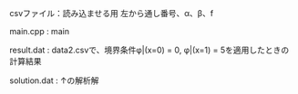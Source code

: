 csvファイル：読み込ませる用
左から通し番号、α、β、f

main.cpp : main

result.dat : data2.csvで、境界条件φ|(x=0) = 0, φ|(x=1) = 5を適用したときの計算結果

solution.dat : ↑の解析解
